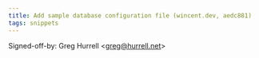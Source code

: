 ```yaml
---
title: Add sample database configuration file (wincent.dev, aedc881)
tags: snippets
---
```


Signed-off-by: Greg Hurrell &lt;greg@hurrell.net&gt;
